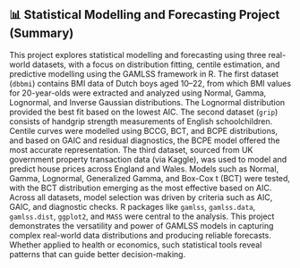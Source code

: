 ## 📊 Statistical Modelling and Forecasting Project (Summary)

This project explores statistical modelling and forecasting using three real-world datasets, with a focus on distribution fitting, centile estimation, and predictive modelling using the GAMLSS framework in R. The first dataset (`dbbmi`) contains BMI data of Dutch boys aged 10–22, from which BMI values for 20-year-olds were extracted and analyzed using Normal, Gamma, Lognormal, and Inverse Gaussian distributions. The Lognormal distribution provided the best fit based on the lowest AIC. The second dataset (`grip`) consists of handgrip strength measurements of English schoolchildren. Centile curves were modelled using BCCG, BCT, and BCPE distributions, and based on GAIC and residual diagnostics, the BCPE model offered the most accurate representation. The third dataset, sourced from UK government property transaction data (via Kaggle), was used to model and predict house prices across England and Wales. Models such as Normal, Gamma, Lognormal, Generalized Gamma, and Box-Cox t (BCT) were tested, with the BCT distribution emerging as the most effective based on AIC. Across all datasets, model selection was driven by criteria such as AIC, GAIC, and diagnostic checks. R packages like `gamlss`, `gamlss.data`, `gamlss.dist`, `ggplot2`, and `MASS` were central to the analysis. This project demonstrates the versatility and power of GAMLSS models in capturing complex real-world data distributions and producing reliable forecasts. Whether applied to health or economics, such statistical tools reveal patterns that can guide better decision-making.
